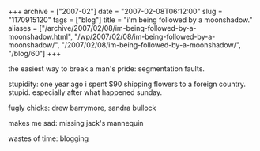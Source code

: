 +++
archive = ["2007-02"]
date = "2007-02-08T06:12:00"
slug = "1170915120"
tags = ["blog"]
title = "i'm being followed by a moonshadow."
aliases = ["/archive/2007/02/08/im-being-followed-by-a-moonshadow.html", "/wp/2007/02/08/im-being-followed-by-a-moonshadow/", "/2007/02/08/im-being-followed-by-a-moonshadow/", "/blog/60"]
+++

the easiest way to break a man's pride: segmentation faults.

stupidity: one year ago i spent $90 shipping flowers to a foreign country.
stupid. especially after what happened sunday.

fugly chicks: drew barrymore, sandra bullock

makes me sad: missing jack's mannequin

wastes of time: blogging

